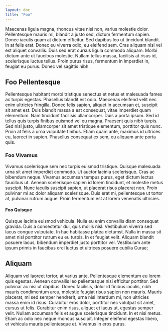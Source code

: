 ```yaml
---
layout: doc
title: "Foo"
---
```


Maecenas ligula magna, rhoncus vitae nisi non, varius molestie dolor.
Pellentesque mauris mi, blandit a justo sed, dictum fermentum sapien. Donec
iaculis quam at dictum efficitur. Sed dapibus leo ut tincidunt blandit. In at
felis erat. Donec eu viverra odio, eu eleifend sem. Cras aliquam nisl vel est
aliquet convallis. Duis sed erat cursus ligula commodo aliquam. Morbi dictum
ante ut faucibus molestie. Nullam tellus massa, facilisis at risus id,
scelerisque luctus tellus. Proin purus risus, fermentum in imperdiet in, feugiat
eu purus. Donec vel sagittis nibh.

## Foo Pellentesque

Pellentesque habitant morbi tristique senectus et netus et malesuada fames ac
turpis egestas. Phasellus blandit est odio. Maecenas eleifend velit nec enim
ultricies fringilla. Donec felis sapien, aliquet in accumsan et, suscipit sit
amet est. Duis blandit massa a est consequat, vitae imperdiet quam elementum.
Nam tincidunt facilisis ullamcorper. Duis a porta ipsum. Sed id tellus quis
turpis finibus euismod vel eu magna. Praesent quis nibh turpis. Sed nisl justo,
ullamcorper sit amet tristique elementum, porttitor quis nunc. Proin at felis a
urna vulputate finibus. Etiam quam ante, maximus id ultrices eu, laoreet in
sapien. Phasellus consequat ex sem, eu aliquam ante porta quis.

### Foo Vivamus

Vivamus scelerisque sem nec turpis euismod tristique. Quisque malesuada urna sit
amet imperdiet commodo. Ut auctor lacinia scelerisque. Cras ac bibendum neque.
Vivamus accumsan tempus purus, eget dictum lectus faucibus ut. Aenean
scelerisque sapien id lorem tincidunt, et molestie metus suscipit. Nunc iaculis
suscipit sapien, ut placerat risus placerat non. Proin pulvinar mi ac dolor
aliquam scelerisque. Duis erat mi, pellentesque ut tortor at, pulvinar rutrum
augue. Proin fermentum est at lorem venenatis ultricies.

#### Foo Quisque

Quisque lacinia euismod vehicula. Nulla eu enim convallis diam consequat
gravida. Duis a consectetur dui, quis mollis nisl. Vestibulum viverra sed lacus
congue vulputate. In hac habitasse platea dictumst. Nulla in massa sit amet nisl
porttitor rutrum eu eu turpis. In et feugiat velit. Aliquam blandit posuere
lacus, bibendum imperdiet justo porttitor vel. Vestibulum ante ipsum primis in
faucibus orci luctus et ultrices posuere cubilia Curae;

## Aliquam

Aliquam vel laoreet tortor, at varius ante. Pellentesque elementum eu lorem quis
egestas. Aenean convallis leo pellentesque nisi efficitur porttitor. Sed
pulvinar ac nisi ut dapibus. Donec facilisis, dolor id finibus iaculis, nibh
mauris condimentum arcu, molestie feugiat risus sapien non mauris. Mauris
placerat, mi sed semper hendrerit, urna nisi interdum mi, non ultricies massa
enim id risus. Curabitur eros dolor, porttitor nec volutpat sit amet, cursus ut
felis. Curabitur enim risus, aliquet et lacus ut, egestas semper velit. Nullam
accumsan felis et augue scelerisque tincidunt. In et nisi metus. Etiam ac odio
nec neque rhoncus suscipit. Integer eleifend egestas libero, et vehicula mauris
pellentesque et. Vivamus in eros purus.
